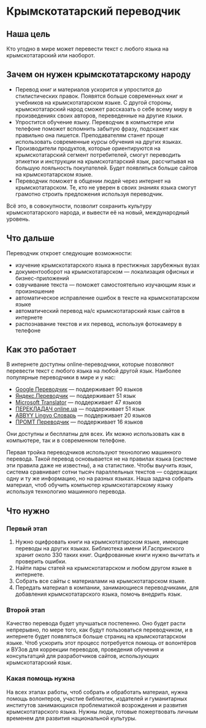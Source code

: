# Крымскотатарский переводчик

## Наша цель

Кто угодно в мире может перевести текст с любого языка на крымскотатарский или наоборот.

## Зачем он нужен крымскотатарскому народу

- Перевод книг и материалов ускорится и упростится до стилистических правок. Появятся больше современных книг и учебников на крымскотатарском языке. С другой стороны, крымскотатарский народ сможет рассказать о себе всему миру в произведениях своих авторов, переведенные на другие языки.
- Упростится обучение языку. Переводчик в компьютере или телефоне поможет вспомнить забытую фразу, подскажет как правильно она пишется. Преподавателям станет проще использовать современные курсы обучения на других языках.
- Производители продуктов, которые ориентируются на крымскотатарский сегмент потребителей, смогут переводить этикетки и инструкции на крымскотатарский язык, рассчитывая на большую лояльность покупателей. Будет появляться больше сайтов на крымскотатарском языке.
- Переводчик поможет в общении людей через интернет на крымскотатарском. Те, кто не уверен в своих знаниях языка смогут грамотно строить предложения используя переводчик.

Всё это, в совокупности, позволит сохранить культуру крымскотатарского народа, и вывести её на новый, международный уровень.

## Что дальше

Переводчик откроет следующие возможности:

  - изучение крымскотатарского языка в престижных зарубежных вузах
  - документооборот на крымскотатарском — локализация офисных и бизнес-приложений
  - озвучивание текста — поможет самостоятельно изучающим язык и произношение
  - автоматическое исправление ошибок в тексте на крымскотатарском языке
  - автоматический перевод на/с крымскотатарский язык сайтов в интернете
  - распознавание текстов и их перевод, используя фотокамеру в телефоне

## Как это работает

В интернете доступны online-переводчики, которые позволяют перевести текст с любого языка на любой другой язык. Наиболее популярные переводчики в мире и у нас:

  - [Google Переводчик](https://translate.google.com) — поддерживает 90 языков
  - [Яндекс.Переводчик](https://translate.yandex.ru) — поддерживает 51 язык
  - [Microsoft Translator](http://www.bing.com/translator/) — поддерживает 47 языков
  - [ПЕРЕКЛАДАЧ online.ua](http://pereklad.online.ua/ukr/yazyki/) — поддерживает 51 язык
  - [ABBYY Lingvo Словарь](http://www.lingvo-online.com) — поддерживает 20 языков
  - [ПРОМТ Переводчик](http://www.translate.ru) — поддерживает 16 языков

Они доступны и бесплатны для всех. Их можно использовать как в компьютере, так и в современном телефоне.

Первая тройка переводчиков используют технологию машинного перевода. Такой перевод основывается не на правилах языка (системе эти правила даже не известны), а на статистике. Чтобы выучить язык, система сравнивает сотни тысяч параллельных текстов — содержащих одну и ту же информацию, но на разных языках. Наша задача собрать материал, чтоб обучить компьютер крымскотатарскому языку используя технологию машинного перевода.

## Что нужно

### Первый этап

1. Нужно оцифровать книги на крымскотатарском языке, имеющие переводы на других языках. Библиотека имени И.Гаспринского хранит около 330 таких книг. Оцифрованные книги нужно вычитать и проверить ошибки.
2. Найти пары статей на крымскотатарском и любом другом языке в интернете.
3. Собрать все сайты с материалами на крымскотатарском языке.
4. Передать материал в компании, занимающиеся переводчиками, для добавления крымскотатарского языка, помочь внедрить язык.

### Второй этап

Качество перевода будет улучшаться постепенно. Оно будет расти непрерывно, по мере того, как будут пользоваться переводчиком, и в интернете будет появляться больше страниц на крымскотатарском языке. Чтоб ускорить этот процесс потребуется помощь от волонтёров и ВУЗов для коррекции переводов, проведения обучения и консультатций для разработчиков сайтов, использующих крымскотатарский язык.

### Какая помощь нужна

На всех этапах работы, чтоб собрать и обработать материал, нужна помощь волонтеров, участие библиотек, издателей и гуманитарных институтов занимающихся проблематикой возрождения и развития крымскотатарского языка.
Нужны люди, готовые пожертвовать личным временем для развития национальной культуры.
